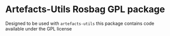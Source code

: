 # Artefacts-Utils Rosbag GPL package

Designed to be used with `artefacts-utils` this package contains code available under the GPL license